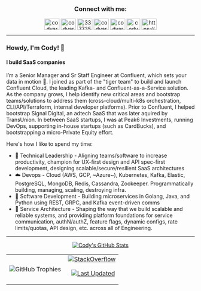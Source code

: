 <h3 align="center">Connect with me:</h3>
<p align="center">
<a href="https://twitter.com/intent/follow?screen_name=codyaray&tw_p=followbutton" target="blank"><img align="center" src="https://raw.githubusercontent.com/rahuldkjain/github-profile-readme-generator/master/src/images/icons/Social/twitter.svg" alt="codyaray" height="30" width="40" /></a>
<a href="https://linkedin.com/in/codyaray" target="blank"><img align="center" src="https://raw.githubusercontent.com/rahuldkjain/github-profile-readme-generator/master/src/images/icons/Social/linked-in-alt.svg" alt="codyaray" height="30" width="40" /></a>
<a href="https://stackoverflow.com/users/337735" target="blank"><img align="center" src="https://raw.githubusercontent.com/rahuldkjain/github-profile-readme-generator/master/src/images/icons/Social/stack-overflow.svg" alt="337735" height="30" width="40" /></a>
<a href="https://fb.com/codyaray" target="blank"><img align="center" src="https://raw.githubusercontent.com/rahuldkjain/github-profile-readme-generator/master/src/images/icons/Social/facebook.svg" alt="codyaray" height="30" width="40" /></a>
<a href="https://instagram.com/codyaray" target="blank"><img align="center" src="https://raw.githubusercontent.com/rahuldkjain/github-profile-readme-generator/master/src/images/icons/Social/instagram.svg" alt="codyaray" height="30" width="40" /></a>
<a href="https://www.goodreads.com/codyaray" target="blank"><img align="center" src="https://www.goodreads.com/images/icons/goodreads_icon_50x50.png?1297385984" alt="codyaray" height="30" width="36" /></a>
<a href="https://codyaray.com" target="blank"><img align="center" src="https://raw.githubusercontent.com/rahuldkjain/github-profile-readme-generator/master/src/images/icons/Social/rss.svg" alt="https://codyaray.com/feed" height="30" width="40" /></a>
</p>


----

### Howdy, I'm Cody! 👋
#### I build SaaS companies

I’m a Senior Manager and Sr Staff Engineer at Confluent, which sets your data in motion :rocket:. I joined as part of the "tiger team" to build 
and launch Confluent Cloud, the leading Kafka- and Confluent-as-a-Service solution. As the company grows, I help identify new critical areas 
and bootstrap teams/solutions to address them (cross-cloud/multi-k8s orchestration, CLI/API/Terraform, internal developer platforms). Prior
to Confluent, I helped bootstrap Signal Digital, an adtech SaaS that was later aquired by TransUnion. In between SaaS startups, I was at
Peak6 Investments, running DevOps, supporting in-house startups (such as CardBucks), and bootstrapping a micro-Private Equity effort.

Here's how I like to spend my time:

- :two_men_holding_hands: Technical Leadership - Aligning teams/software to increase productivity, champion for UX-first design and API spec-first development, designing scalable/secure/resilient SaaS architectures
- :cloud: Devops - Cloud (AWS, GCP, ~Azure~), Kubernetes, Kafka, Elastic, PostgreSQL, MongoDB, Redis, Cassandra, Zookeeper. Programmatically building, managing, scaling, destroying infra.
- :robot: Software Development - Building microservices in Golang, Java, and Python using REST, GRPC, and Kafka event-driven comms
- :notebook: Service Architecture - Shaping the way that we build scalable and reliable systems, and providing platform foundations for service communication, authN/authZ, feature flags, dynamic configs, rate limits/quotas, API design, etc. across all of Engineering.

---

<div align="center">

[![Cody's GitHub Stats](https://github-readme-stats.vercel.app/api?username=codyaray&count_private=true&include_all_commits&show_icons=true&theme=dracula)](https://codyaray.com)
  
</div>

<div align="center">

<table cellpadding="0" cellspacing="0" style="border:0px solid white; width:100%;"><tr>
  <td>
    <img align="left" src="https://github-profile-trophy.vercel.app/?username=codyaray&theme=dracula&column=3" alt="GitHub Trophies" />
  </td>
  <td>
    <a href="https://stackoverflow.com/users/337735/cody-a-ray?tab=profile"><img align="center" src="https://stackoverflow-card.vercel.app/?userID=337735&theme=dracula" alt="StackOverflow" /></a>
    <p>&nbsp;&nbsp;<a href="https://github.com/codyaray/codyaray/commits"><img align="center" src="https://img.shields.io/github/last-commit/codyaray/codyaray/main?label=Last%20updated&style=fla" alt="Last Updated" /></a></p>
  </td>
</table>

</div>
